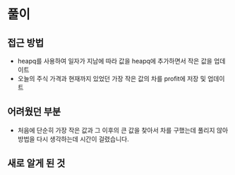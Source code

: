 풀이
====
접근 방법
----------------------

* heapq를 사용하여 일자가 지남에 따라 값을 heapq에 추가하면서 작은 값을 업데이트
* 오늘의 주식 가격과 현재까지 있었던 가장 작은 값의 차를 profit에 저장 및 업데이트

어려웠던 부분
----------------------
* 처음에 단순히 가장 작은 값과 그 이후의 큰 값을 찾아서 차를 구했는데 풀리지 않아 방법을 다시 생각하는데 시간이 걸렸습니다. 

새로 알게 된 것
----------------------